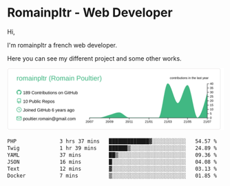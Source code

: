 # Romainpltr - Web Developer

Hi,

I'm romainpltr a french web developer.

Here you can see my different project and some other works.



[![](https://raw.githubusercontent.com/romainpltr/romainpltr/master/profile-summary-card-output/vue/0-profile-details.svg)](https://github.com/vn7n24fzkq/github-profile-summary-cards)

<!--START_SECTION:waka-->

```text
PHP              3 hrs 37 mins   █████████████▓░░░░░░░░░░░   54.57 %
Twig             1 hr 39 mins    ██████▒░░░░░░░░░░░░░░░░░░   24.89 %
YAML             37 mins         ██▒░░░░░░░░░░░░░░░░░░░░░░   09.36 %
JSON             16 mins         █░░░░░░░░░░░░░░░░░░░░░░░░   04.08 %
Text             12 mins         ▓░░░░░░░░░░░░░░░░░░░░░░░░   03.13 %
Docker           7 mins          ▒░░░░░░░░░░░░░░░░░░░░░░░░   01.85 %
```

<!--END_SECTION:waka-->

